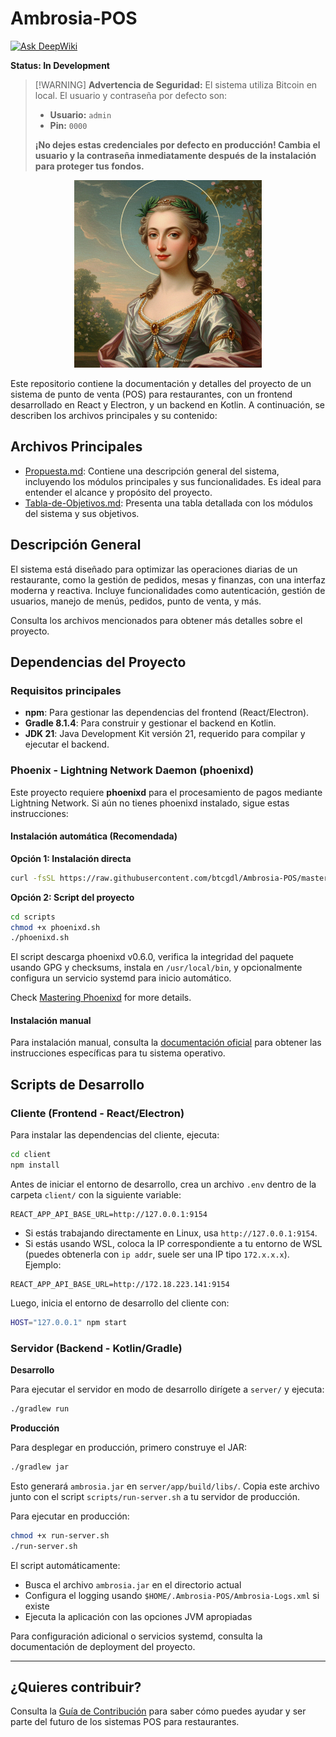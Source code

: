 # Ambrosia-POS
[![Ask DeepWiki](https://deepwiki.com/badge.svg)](https://deepwiki.com/JordyPirata/Ambrosia-POS)

**Status: In Development**

> [!WARNING] **Advertencia de Seguridad:** El sistema utiliza Bitcoin en local. El usuario y contraseña por defecto son:
>
> - **Usuario:** `admin`
> - **Pin:** `0000`
>
> **¡No dejes estas credenciales por defecto en producción! Cambia el usuario y la contraseña inmediatamente después de la instalación para proteger tus fondos.**

<p align="center">
  <img src="imgs/Ambrosia.png" alt="Ambrosia Logo" width="300"/>
</p>

Este repositorio contiene la documentación y detalles del proyecto de un sistema de punto de venta (POS) para restaurantes, con un frontend desarrollado en React y Electron, y un backend en Kotlin. A continuación, se describen los archivos principales y su contenido:

## Archivos Principales

- [Propuesta.md](Propuesta.md): Contiene una descripción general del sistema, incluyendo los módulos principales y sus funcionalidades. Es ideal para entender el alcance y propósito del proyecto.
- [Tabla-de-Objetivos.md](Tabla-de-Objetivos.md): Presenta una tabla detallada con los módulos del sistema y sus objetivos.

## Descripción General

El sistema está diseñado para optimizar las operaciones diarias de un restaurante, como la gestión de pedidos, mesas y finanzas, con una interfaz moderna y reactiva. Incluye funcionalidades como autenticación, gestión de usuarios, manejo de menús, pedidos, punto de venta, y más.

Consulta los archivos mencionados para obtener más detalles sobre el proyecto.

## Dependencias del Proyecto

### Requisitos principales

- **npm**: Para gestionar las dependencias del frontend (React/Electron).
- **Gradle 8.1.4**: Para construir y gestionar el backend en Kotlin.
- **JDK 21**: Java Development Kit versión 21, requerido para compilar y ejecutar el backend.

### Phoenix - Lightning Network Daemon (phoenixd)

Este proyecto requiere **phoenixd** para el procesamiento de pagos mediante Lightning Network. Si aún no tienes phoenixd instalado, sigue estas instrucciones:

#### Instalación automática (Recomendada)

**Opción 1: Instalación directa**
```bash
curl -fsSL https://raw.githubusercontent.com/btcgdl/Ambrosia-POS/master/scripts/phoenixd.sh | bash -s -- --yes
```

**Opción 2: Script del proyecto**
```bash
cd scripts
chmod +x phoenixd.sh
./phoenixd.sh
```

El script descarga phoenixd v0.6.0, verifica la integridad del paquete usando GPG y checksums, instala en `/usr/local/bin`, y opcionalmente configura un servicio systemd para inicio automático.

Check [Mastering Phoenixd](https://btcgdl.github.io/Mastering-phoenixd/) for more details.

#### Instalación manual

Para instalación manual, consulta la [documentación oficial](https://phoenix.acinq.co/server) para obtener las instrucciones específicas para tu sistema operativo.

## Scripts de Desarrollo

### Cliente (Frontend - React/Electron)

Para instalar las dependencias del cliente, ejecuta:

```sh
cd client
npm install
```

Antes de iniciar el entorno de desarrollo, crea un archivo `.env` dentro de la carpeta `client/` con la siguiente variable:

```
REACT_APP_API_BASE_URL=http://127.0.0.1:9154
```

- Si estás trabajando directamente en Linux, usa `http://127.0.0.1:9154`.
- Si estás usando WSL, coloca la IP correspondiente a tu entorno de WSL (puedes obtenerla con `ip addr`, suele ser una IP tipo `172.x.x.x`). Ejemplo:

```
REACT_APP_API_BASE_URL=http://172.18.223.141:9154
```

Luego, inicia el entorno de desarrollo del cliente con:

```sh
HOST="127.0.0.1" npm start
```

### Servidor (Backend - Kotlin/Gradle)

**Desarrollo**

Para ejecutar el servidor en modo de desarrollo dirígete a `server/` y ejecuta:

```sh
./gradlew run
```

**Producción**

Para desplegar en producción, primero construye el JAR:

```sh
./gradlew jar
```

Esto generará `ambrosia.jar` en `server/app/build/libs/`. Copia este archivo junto con el script `scripts/run-server.sh` a tu servidor de producción.

Para ejecutar en producción:

```sh
chmod +x run-server.sh
./run-server.sh
```

El script automáticamente:
- Busca el archivo `ambrosia.jar` en el directorio actual
- Configura el logging usando `$HOME/.Ambrosia-POS/Ambrosia-Logs.xml` si existe
- Ejecuta la aplicación con las opciones JVM apropiadas

Para configuración adicional o servicios systemd, consulta la documentación de deployment del proyecto.

---

## ¿Quieres contribuir?

Consulta la [Guía de Contribución](Contributing.md) para saber cómo puedes ayudar y ser parte del futuro de los sistemas POS para restaurantes.
